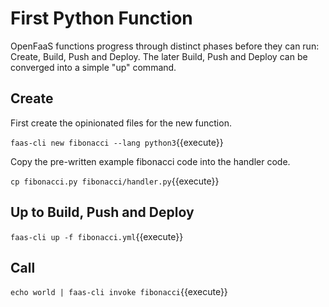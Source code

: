 # First Python Function #

OpenFaaS functions progress through distinct phases before they can run: Create, Build, Push and Deploy. The later Build, Push and Deploy can be converged into a simple "up" command.

## Create ##

First create the opinionated files for the new function.

`faas-cli new fibonacci --lang python3`{{execute}}

Copy the pre-written example fibonacci code into the handler code.

`cp fibonacci.py fibonacci/handler.py`{{execute}}

## Up to Build, Push and Deploy ##

`faas-cli up -f fibonacci.yml`{{execute}}

## Call ##

`echo world | faas-cli invoke fibonacci`{{execute}}
